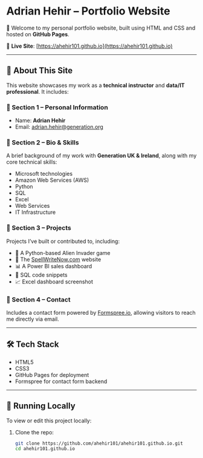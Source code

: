 # Adrian Hehir – Portfolio Website

👋 Welcome to my personal portfolio website, built using HTML and CSS and hosted on **GitHub Pages**.

📍 **Live Site**: [https://ahehir101.github.io](https://ahehir101.github.io)

---

## 🧭 About This Site

This website showcases my work as a **technical instructor** and **data/IT professional**. It includes:

### 🔹 Section 1 – Personal Information
- Name: **Adrian Hehir**
- Email: [adrian.hehir@generation.org](mailto:adrian.hehir@generation.org)

### 🔹 Section 2 – Bio & Skills
A brief background of my work with **Generation UK & Ireland**, along with my core technical skills:
- Microsoft technologies
- Amazon Web Services (AWS)
- Python
- SQL
- Excel
- Web Services
- IT Infrastructure

### 🔹 Section 3 – Projects
Projects I’ve built or contributed to, including:
- 👾 A Python-based Alien Invader game
- 🔗 The [SpellWriteNow.com](https://spellwritenow.com) website
- 📊 A Power BI sales dashboard
- 🧠 SQL code snippets
- 📈 Excel dashboard screenshot

### 🔹 Section 4 – Contact
Includes a contact form powered by [Formspree.io](https://formspree.io), allowing visitors to reach me directly via email.

---

## 🛠️ Tech Stack

- HTML5
- CSS3
- GitHub Pages for deployment
- Formspree for contact form backend

---

## 🚀 Running Locally

To view or edit this project locally:

1. Clone the repo:
   ```bash
   git clone https://github.com/ahehir101/ahehir101.github.io.git
   cd ahehir101.github.io